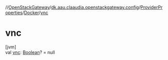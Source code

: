 //[OpenStackGateway](../../../../index.md)/[dk.aau.claaudia.openstackgateway.config](../../index.md)/[ProviderProperties](../index.md)/[Docker](index.md)/[vnc](vnc.md)

# vnc

[jvm]\
val [vnc](vnc.md): [Boolean](https://kotlinlang.org/api/latest/jvm/stdlib/kotlin/-boolean/index.html)? = null
